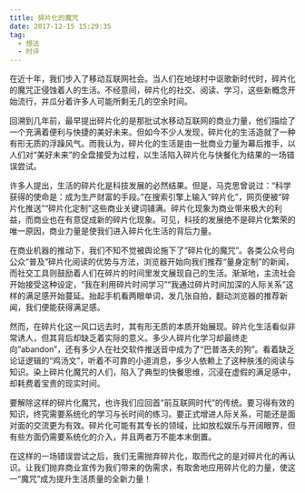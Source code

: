 ```yaml
---
title: 碎片化的魔咒
date: 2017-12-15 15:29:35
tag:
  - 想法
  - 时评
---
```

在近十年，我们步入了移动互联网社会。当人们在地球村中讴歌新时代时，碎片化的魔咒正侵蚀着人的生活。不经意间，碎片化的社交、阅读、学习，这些新概念开始流行，并瓜分着许多人可能所剩无几的空余时间。

回溯到几年前，最早提出碎片化的是那批试水移动互联网的商业力量，他们描绘了一个充满着便利与快捷的美好未来。但如今不少人发现，碎片化的生活造就了一种有形无质的浮躁风气。而我认为，碎片化的生活是由一批商业力量为幕后推手，以人们对“美好未来”的全盘接受为过程，以生活陷入碎片化与快餐化为结果的一场错误尝试。

许多人提出，生活的碎片化是科技发展的必然结果。但是，马克思曾说过：“科学获得的使命是：成为生产财富的手段。”在搜索引擎上输入“碎片化”，网页便被“碎片化推送”“碎片化定制”这些商业关键词铺满。碎片化现象为商业带来极大的利益，而商业也在有意促成新的碎片化现象。可见，科技的发展绝不是碎片化繁荣的唯一原因，商业力量是使我们进入碎片化生活的背后力量。
<!-- more -->
在商业机器的推动下，我们不知不觉被舆论施下了“碎片化的魔咒”。各类公众号向公众“普及”碎片化阅读的优势与方法，浏览器开始向我们推荐“量身定制”的新闻，而社交工具则鼓励着人们在碎片的时间里发文展现自己的生活。渐渐地，主流社会开始接受这种设定，“我在利用碎片时间学习”“我通过碎片时间加深的人际关系”这样的满足感开始蔓延。抬起手机看两眼单词，发几张自拍，翻动浏览器的推荐新闻，我们便能获得满足感。

然而，在碎片化这一风口远去时，其有形无质的本质开始展现。碎片化生活看似非常诱人，但其背后却缺乏着实际的意义。多少人碎片化学习却最终走向”abandon”，还有多少人在社交软件推送音中成为了“巴普洛夫的狗”。看着缺乏论证逻辑的“鸡汤文”，听着不可靠的小道消息，多少人依赖上了这种肤浅的阅读与知识。染上碎片化魔咒的人们，陷入了典型的快餐思维，沉浸在虚假的满足感中，却耗费着宝贵的现实时间。

要解除这样的碎片化魔咒，也许我们应回首“前互联网时代”的传统。要习得有效的知识，终究需要系统化的学习与长时间的练习。要正式增进人际关系，可能还是面对面的交流更为有效。碎片化可能有其专长的领域，比如放松娱乐与开阔眼界，但有些方面仍需要系统化的介入，并且两者万不能本末倒置。


在这样的一场错误尝试之后，我们无需抛弃碎片化，取而代之的是对碎片化的再认识。让我们抛弃商业宣传为我们带来的伪需求，有取舍地应用碎片化的力量，使这一“魔咒”成为提升生活质量的全新力量！
